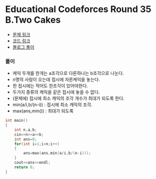 # Educational Codeforces Round 35 B.Two Cakes
* [문제 링크](http://codeforces.com/problemset/problem/911/B)
* [코드 링크](https://github.com/rim0621/Rookie/tree/master/2.Codeforces)
* [블로그 풀이](http://rim0621.tistory.com/category/SW/Algorithm)
### 풀이
* 케익 두개를 한개는 a조각으로 다른하나는 b조각으로 나눈다.
* n명의 사람이 오는데 접시에 자른케익을 놓는다.
* 한 접시에는 적어도 한조각이 있어야한다.
* 두가지 종류의 케익을 같은 접시에 놓을 수 없다.
* (문제에) 접시에 최소 캐익의 조각 개수가 최대가 되도록 한다.
* min(a/i,b/(n-i)) : 접시에 최소 캐익의 조각.
* max(ans,min())  : 최대가 되도록

```C++
int main()
{
	int n,a,b;
	cin>>n>>a>>b;
	int ans=0;
	for(int i=1;i<n;i++)
	{
		ans=max(ans,min(a/i,b/(n-i)));
	}
	cout<<ans<<endl;
	return 0;
}
```
